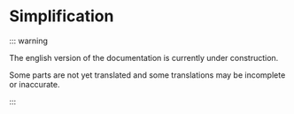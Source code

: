 # Simplification

::: warning

The english version of the documentation is currently under construction.

Some parts are not yet translated and some translations may be incomplete or inaccurate.

:::